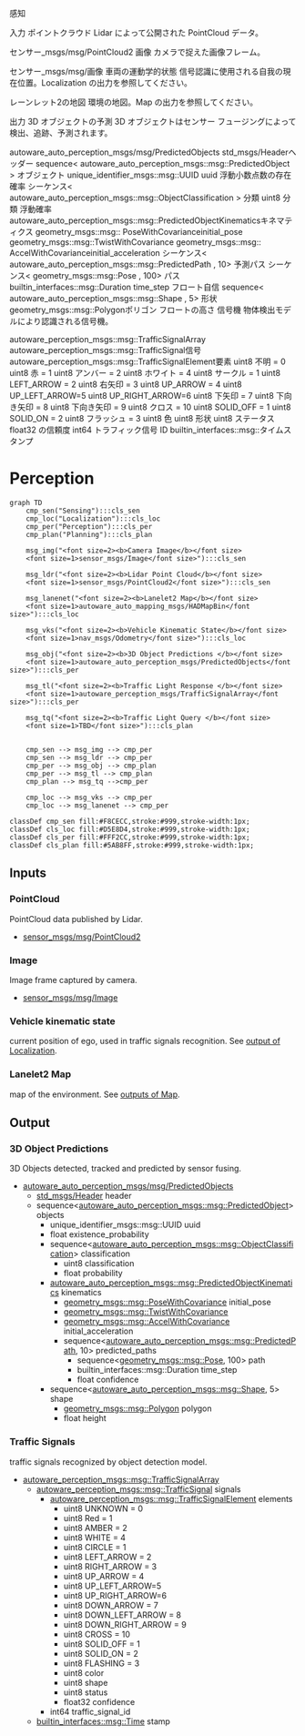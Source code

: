 感知

入力
ポイントクラウド
Lidar によって公開された PointCloud データ。

センサー_msgs/msg/PointCloud2
画像
カメラで捉えた画像フレーム。

センサー_msgs/msg/画像
車両の運動学的状態
信号認識に使用される自我の現在位置。Localization の出力を参照してください。

レーンレット2の地図
環境の地図。Map の出力を参照してください。

出力
3D オブジェクトの予測
3D オブジェクトはセンサー フュージングによって検出、追跡、予測されます。

autoware_auto_perception_msgs/msg/PredictedObjects
std_msgs/Headerヘッダー
sequence< autoware_auto_perception_msgs::msg::PredictedObject > オブジェクト
unique_identifier_msgs::msg::UUID uuid
浮動小数点数の存在確率
シーケンス< autoware_auto_perception_msgs::msg::ObjectClassification > 分類
uint8 分類
浮動確率
autoware_auto_perception_msgs::msg::PredictedObjectKinematicsキネマティクス
geometry_msgs::msg:: PoseWithCovarianceinitial_pose
geometry_msgs::msg::TwistWithCovariance
geometry_msgs::msg:: AccelWithCovarianceinitial_acceleration
シーケンス< autoware_auto_perception_msgs::msg::PredictedPath , 10> 予測パス
シーケンス< geometry_msgs::msg::Pose , 100> パス
builtin_interfaces::msg::Duration time_step
フロート自信
sequence< autoware_auto_perception_msgs::msg::Shape , 5> 形状
geometry_msgs::msg::Polygonポリゴン
フロートの高さ
信号機
物体検出モデルにより認識される信号機。

autoware_perception_msgs::msg::TrafficSignalArray
autoware_perception_msgs::msg::TrafficSignal信号
autoware_perception_msgs::msg::TrafficSignalElement要素
uint8 不明 = 0
uint8 赤 = 1
uint8 アンバー = 2
uint8 ホワイト = 4
uint8 サークル = 1
uint8 LEFT_ARROW = 2
uint8 右矢印 = 3
uint8 UP_ARROW = 4
uint8 UP_LEFT_ARROW=5
uint8 UP_RIGHT_ARROW=6
uint8 下矢印 = 7
uint8 下向き矢印 = 8
uint8 下向き矢印 = 9
uint8 クロス = 10
uint8 SOLID_OFF = 1
uint8 SOLID_ON = 2
uint8 フラッシュ = 3
uint8 色
uint8 形状
uint8 ステータス
float32 の信頼度
int64 トラフィック信号 ID
builtin_interfaces::msg::タイムスタンプ
# Perception

```mermaid
graph TD
    cmp_sen("Sensing"):::cls_sen
    cmp_loc("Localization"):::cls_loc
    cmp_per("Perception"):::cls_per
    cmp_plan("Planning"):::cls_plan

    msg_img("<font size=2><b>Camera Image</b></font size>
    <font size=1>sensor_msgs/Image</font size>"):::cls_sen

    msg_ldr("<font size=2><b>Lidar Point Cloud</b></font size>
    <font size=1>sensor_msgs/PointCloud2</font size>"):::cls_sen

    msg_lanenet("<font size=2><b>Lanelet2 Map</b></font size>
    <font size=1>autoware_auto_mapping_msgs/HADMapBin</font size>"):::cls_loc

    msg_vks("<font size=2><b>Vehicle Kinematic State</b></font size>
    <font size=1>nav_msgs/Odometry</font size>"):::cls_loc

    msg_obj("<font size=2><b>3D Object Predictions </b></font size>
    <font size=1>autoware_auto_perception_msgs/PredictedObjects</font size>"):::cls_per

    msg_tl("<font size=2><b>Traffic Light Response </b></font size>
    <font size=1>autoware_perception_msgs/TrafficSignalArray</font size>"):::cls_per

    msg_tq("<font size=2><b>Traffic Light Query </b></font size>
    <font size=1>TBD</font size>"):::cls_plan


    cmp_sen --> msg_img --> cmp_per
    cmp_sen --> msg_ldr --> cmp_per
    cmp_per --> msg_obj --> cmp_plan
    cmp_per --> msg_tl --> cmp_plan
    cmp_plan --> msg_tq -->cmp_per

    cmp_loc --> msg_vks --> cmp_per
    cmp_loc --> msg_lanenet --> cmp_per

classDef cmp_sen fill:#F8CECC,stroke:#999,stroke-width:1px;
classDef cls_loc fill:#D5E8D4,stroke:#999,stroke-width:1px;
classDef cls_per fill:#FFF2CC,stroke:#999,stroke-width:1px;
classDef cls_plan fill:#5AB8FF,stroke:#999,stroke-width:1px;
```

## Inputs

### PointCloud

PointCloud data published by Lidar.

- [sensor_msgs/msg/PointCloud2](http://docs.ros.org/en/api/sensor_msgs/html/msg/PointCloud2.html)

### Image

Image frame captured by camera.

- [sensor_msgs/msg/Image](http://docs.ros.org/en/api/sensor_msgs/html/msg/Image.html)

### Vehicle kinematic state

current position of ego, used in traffic signals recognition. See [output of Localization](https://autowarefoundation.github.io/autoware-documentation/main/design/autoware-interfaces/components/localization/#vehicle-kinematic-state).

### Lanelet2 Map

map of the environment. See [outputs of Map](https://autowarefoundation.github.io/autoware-documentation/main/design/autoware-interfaces/components/map/#outputs).

## Output

### 3D Object Predictions

3D Objects detected, tracked and predicted by sensor fusing.

- [autoware_auto_perception_msgs/msg/PredictedObjects](https://gitlab.com/autowarefoundation/autoware.auto/autoware_auto_msgs/-/blob/master/autoware_auto_perception_msgs/msg/PredictedObjects.idl)
  - [std_msgs/Header](https://docs.ros.org/en/noetic/api/std_msgs/html/msg/Header.html) header
  - sequence<[autoware_auto_perception_msgs::msg::PredictedObject](https://gitlab.com/autowarefoundation/autoware.auto/autoware_auto_msgs/-/blob/master/autoware_auto_perception_msgs/msg/PredictedObject.idl)> objects
    - unique_identifier_msgs::msg::UUID uuid
    - float existence_probability
    - sequence<[autoware_auto_perception_msgs::msg::ObjectClassification](https://gitlab.com/autowarefoundation/autoware.auto/autoware_auto_msgs/-/blob/master/autoware_auto_perception_msgs/msg/ObjectClassification.idl)> classification
      - uint8 classification
      - float probability
    - [autoware_auto_perception_msgs::msg::PredictedObjectKinematics](https://gitlab.com/autowarefoundation/autoware.auto/autoware_auto_msgs/-/blob/master/autoware_auto_perception_msgs/msg/PredictedObjectKinematics.idl) kinematics
      - [geometry_msgs::msg::PoseWithCovariance](https://docs.ros.org/en/noetic/api/geometry_msgs/html/msg/PoseWithCovariance.html) initial_pose
      - [geometry_msgs::msg::TwistWithCovariance](https://docs.ros.org/en/noetic/api/geometry_msgs/html/msg/TwistWithCovariance.html)
      - [geometry_msgs::msg::AccelWithCovariance](https://docs.ros.org/en/noetic/api/geometry_msgs/html/msg/AccelWithCovariance.html) initial_acceleration
      - sequence<[autoware_auto_perception_msgs::msg::PredictedPath](https://gitlab.com/autowarefoundation/autoware.auto/autoware_auto_msgs/-/blob/master/autoware_auto_perception_msgs/msg/PredictedPath.idl), 10> predicted_paths
        - sequence<[geometry_msgs::msg::Pose](https://docs.ros.org/en/lunar/api/geometry_msgs/html/msg/Pose.html), 100> path
        - builtin_interfaces::msg::Duration time_step
        - float confidence
    - sequence<[autoware_auto_perception_msgs::msg::Shape](https://gitlab.com/autowarefoundation/autoware.auto/autoware_auto_msgs/-/blob/master/autoware_auto_perception_msgs/msg/Shape.idl), 5> shape
      - [geometry_msgs::msg::Polygon](https://docs.ros.org/en/noetic/api/geometry_msgs/html/msg/Polygon.html) polygon
      - float height

### Traffic Signals

traffic signals recognized by object detection model.

- [autoware_perception_msgs::msg::TrafficSignalArray](https://github.com/autowarefoundation/autoware_msgs/blob/main/autoware_perception_msgs/msg/TrafficSignalArray.msg)
  - [autoware_perception_msgs::msg::TrafficSignal](https://github.com/autowarefoundation/autoware_msgs/blob/main/autoware_perception_msgs/msg/TrafficSignal.msg) signals
    - [autoware_perception_msgs::msg::TrafficSignalElement](https://github.com/autowarefoundation/autoware_msgs/blob/main/autoware_perception_msgs/msg/TrafficSignalElement.msg) elements
      - uint8 UNKNOWN = 0
      - uint8 Red = 1
      - uint8 AMBER = 2
      - uint8 WHITE = 4
      - uint8 CIRCLE = 1
      - uint8 LEFT_ARROW = 2
      - uint8 RIGHT_ARROW = 3
      - uint8 UP_ARROW = 4
      - uint8 UP_LEFT_ARROW=5
      - uint8 UP_RIGHT_ARROW=6
      - uint8 DOWN_ARROW = 7
      - uint8 DOWN_LEFT_ARROW = 8
      - uint8 DOWN_RIGHT_ARROW = 9
      - uint8 CROSS = 10
      - uint8 SOLID_OFF = 1
      - uint8 SOLID_ON = 2
      - uint8 FLASHING = 3
      - uint8 color
      - uint8 shape
      - uint8 status
      - float32 confidence
    - int64 traffic_signal_id
  - [builtin_interfaces::msg::Time](https://github.com/ros2/rcl_interfaces/blob/rolling/builtin_interfaces/msg/Time.msg) stamp
